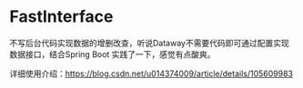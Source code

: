 # FastInterface
不写后台代码实现数据的增删改查，听说Dataway不需要代码即可通过配置实现数据接口，结合Spring Boot 实践了一下，感觉有点酸爽。

详细使用介绍：https://blog.csdn.net/u014374009/article/details/105609983

